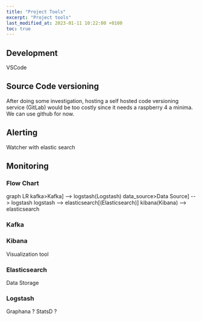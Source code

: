 ```yaml
---
title: "Project Tools"
excerpt: "Project tools"
last_modified_at: 2023-01-11 10:22:00 +0100
toc: true
---
```

<script src="/assets/js/mermaid.min.js"></script>

## Development
VSCode

## Source Code versioning

After doing some investigation, hosting a self hosted code versioning service (GitLab) would be too costly since it needs a raspberry 4 a minima. We can use github for now.

## Alerting
Watcher with elastic search

## Monitoring
### Flow Chart
<div class="mermaid">
graph LR
    kafka>Kafka] --> logstash(Logstash)
    data_source>Data Source] --> logstash
    logstash --> elasticsearch[(Elasticsearch)]
    kibana(Kibana) --> elasticsearch
</div>

### Kafka

### Kibana
Visualization tool

### Elasticsearch
Data Storage

### Logstash
Graphana ?
StatsD ?
